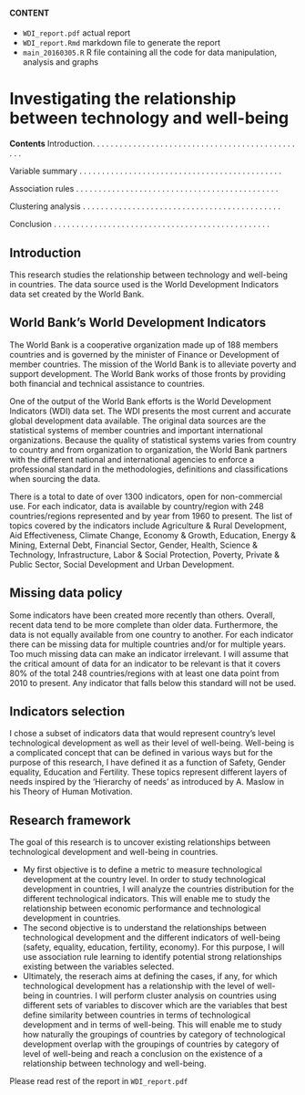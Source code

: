 #### CONTENT
* `WDI_report.pdf` actual report
* `WDI_report.Rmd` markdown file to generate the report
* `main_20160305.R` R file containing all the code for data manipulation, analysis and graphs





# Investigating the relationship between technology and well-being

**Contents**
Introduction. . . . . . . . . . . . . . . . . . . . . . . . . . . . . . . . . . . . . . . . . . . . . . . .

Variable summary . . . . . . . . . . . . . . . . . . . . . . . . . . . . . . . . . . . . . . . . . . . . .

Association rules . . . . . . . . . . . . . . . . . . . . . . . . . . . . . . . . . . . . . . . . . . . . .

Clustering analysis . . . . . . . . . . . . . . . . . . . . . . . . . . . . . . . . . . . . . . . . . . . . 

Conclusion . . . . . . . . . . . . . . . . . . . . . . . . . . . . . . . . . . . . . . . . . . . . . . . . 

## Introduction

This research studies the relationship between technology and well-being in countries. The data source used is the World Development Indicators data set created by the World Bank.

## World Bank’s World Development Indicators

The World Bank is a cooperative organization made up of 188 members countries and is governed by the
minister of Finance or Development of member countries. The mission of the World Bank is to alleviate
poverty and support development. The World Bank works of those fronts by providing both financial and
technical assistance to countries.

One of the output of the World Bank efforts is the World Development Indicators (WDI) data set. The WDI
presents the most current and accurate global development data available. The original data sources are the
statistical systems of member countries and important international organizations. Because the quality of
statistical systems varies from country to country and from organization to organization, the World Bank
partners with the different national and international agencies to enforce a professional standard in the
methodologies, definitions and classifications when sourcing the data.

There is a total to date of over 1300 indicators, open for non-commercial use. For each indicator, data is
available by country/region with 248 countries/regions represented and by year from 1960 to present. The
list of topics covered by the indicators include Agriculture & Rural Development, Aid Effectiveness, Climate
Change, Economy & Growth, Education, Energy & Mining, External Debt, Financial Sector, Gender, Health,
Science & Technology, Infrastructure, Labor & Social Protection, Poverty, Private & Public Sector, Social
Development and Urban Development.


## Missing data policy

Some indicators have been created more recently than others. Overall, recent data tend to be more complete
than older data. Furthermore, the data is not equally available from one country to another. For each
indicator there can be missing data for multiple countries and/or for multiple years. Too much missing data can make an indicator irrelevant. I will assume that the critical amount of data for an indicator to be relevant
is that it covers 80% of the total 248 countries/regions with at least one data point from 2010 to present.
Any indicator that falls below this standard will not be used.

## Indicators selection

I chose a subset of indicators data that would represent country’s level technological development as well as
their level of well-being. Well-being is a complicated concept that can be defined in various ways but for
the purpose of this research, I have defined it as a function of Safety, Gender equality, Education and
Fertility. These topics represent different layers of needs inspired by the ‘Hierarchy of needs’ as introduced
by A. Maslow in his Theory of Human Motivation.

## Research framework

The goal of this research is to uncover existing relationships between technological development and well-being
in countries.

* My first objective is to define a metric to measure technological development at the country level. In
order to study technological development in countries, I will analyze the countries distribution for the
different technological indicators. This will enable me to study the relationship between economic
performance and technological development in countries.
* The second objective is to understand the relationships between technological development and the
different indicators of well-being (safety, equality, education, fertility, economy). For this purpose, I will
use association rule learning to identify potential strong relationships existing between the variables
selected.
* Ultimately, the reserach aims at defining the cases, if any, for which technological development has
a relationship with the level of well-being in countries. I will perform cluster analysis on countries
using different sets of variables to discover which are the variables that best define similarity between countries in terms of technological development and in terms of well-being. This will enable me to
study how naturally the groupings of countries by category of technological development overlap with
the groupings of countries by category of level of well-being and reach a conclusion on the existence of
a relationship between technology and well-being.


Please read rest of the report in `WDI_report.pdf`

